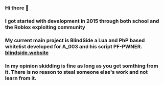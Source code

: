 ### Hi there 👋

### I got started with development in 2015 through both school and the Roblox exploiting community
### My current main project is BlindSide a Lua and PhP based whitelist developed for A_003 and his script PF-PWNER. [blindside.website](https://blindside.website/)
### In my opinion skidding is fine as long as you get somthing from it. There is no reason to steal someone else's work and not learn from it.
